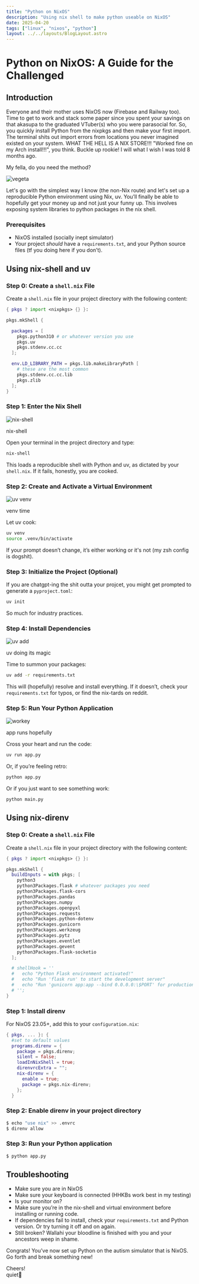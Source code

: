 ```yaml
---
title: "Python on NixOS"
description: "Using nix shell to make python useable on NixOS"
date: 2025-04-20
tags: ["linux", "nixos", "python"]
layout: ../../layouts/BlogLayout.astro
---
```


# Python on NixOS: A Guide for the Challenged


## Introduction

Everyone and their mother uses NixOS now (Firebase and Railway too). Time to get to work and stack some paper since you spent your savings on that akasupa to the graduated VTuber(s) who you were parasocial for. So, you quickly install Python from the nixpkgs and then make your first import. The terminal shits out import errors from locations you never imagined existed on your system. WHAT THE HELL IS A NIX STORE!!! "Worked fine on my Arch install!!!", you think. Buckle up rookie! I will what I wish I was told 8 months ago.


My fella, do you need the method?

![vegeta](/cutesite/assets/blog/nixos-py/method.webp)

Let's go with the simplest way I know (the non-Nix route) and let's set up a reproducible Python environment using Nix, uv. You’ll finally be able to hopefully get your money up and not just your funny up. This involves exposing system libraries to python packages in the nix shell.


### Prerequisites

- NixOS installed (socially inept simulator)
- Your project *should* have a `requirements.txt`, and your Python source files (tf you doing here if you don’t).
## Using nix-shell and uv

### Step 0: Create a `shell.nix` File

Create a `shell.nix` file in your project directory with the following content:
```nix
{ pkgs ? import <nixpkgs> {} }:

pkgs.mkShell {

  packages = [
    pkgs.python310 # or whatever version you use
    pkgs.uv
    pkgs.stdenv.cc.cc
  ];

  env.LD_LIBRARY_PATH = pkgs.lib.makeLibraryPath [
    # these are the most common
    pkgs.stdenv.cc.cc.lib
    pkgs.zlib
  ];
}
```

### Step 1: Enter the Nix Shell



![nix-shell](/cutesite/assets/blog/nixos-py/py1.webp)
<div class="image-caption">nix-shell</div>

Open your terminal in the project directory and type:

```sh
nix-shell
```

This loads a reproducible shell with Python and uv, as dictated by your `shell.nix`. If it fails, honestly, you are cooked.



### Step 2: Create and Activate a Virtual Environment

![uv venv](/cutesite/assets/blog/nixos-py/py2.webp)
<div class="image-caption">venv time</div>

Let uv cook:

```sh
uv venv
source .venv/bin/activate
```

If your prompt doesn’t change, it’s either working or it's not (my zsh config is dogshit).



### Step 3: Initialize the Project (Optional)

If you are chatgpt-ing the shit outta your projcet, you might get prompted to generate a `pyproject.toml`:

```sh
uv init
```

So much for industry practices. 


### Step 4: Install Dependencies


![uv add](/cutesite/assets/blog/nixos-py/py3.webp)
<div class="image-caption">uv doing its magic</div>


Time to summon your packages:

```sh
uv add -r requirements.txt
```

This will (hopefully) resolve and install everything. If it doesn’t, check your `requirements.txt` for typos, or find the nix-tards on reddit.



### Step 5: Run Your Python Application

![workey](/cutesite/assets/blog/nixos-py/py4.webp)
<div class="image-caption">app runs hopefully</div>

Cross your heart and run the code:

```sh
uv run app.py
```

Or, if you’re feeling retro:

```sh
python app.py
```

Or if you just want to see something work:

```sh
python main.py
```

## Using nix-direnv

### Step 0: Create a `shell.nix` File

Create a `shell.nix` file in your project directory with the following content:
```nix
{ pkgs ? import <nixpkgs> {} }:

pkgs.mkShell {
  buildInputs = with pkgs; [
    python3
    python3Packages.flask # whatever packages you need
    python3Packages.flask-cors
    python3Packages.pandas
    python3Packages.numpy
    python3Packages.openpyxl
    python3Packages.requests
    python3Packages.python-dotenv
    python3Packages.gunicorn
    python3Packages.werkzeug
    python3Packages.pytz
    python3Packages.eventlet
    python3Packages.gevent
    python3Packages.flask-socketio
  ];

  # shellHook = ''
  #   echo "Python Flask environment activated!"
  #   echo "Run 'flask run' to start the development server"
  #   echo "Run 'gunicorn app:app --bind 0.0.0.0:\$PORT' for production"
  # '';
}
```

### Step 1: Install direnv
For NixOS 23.05+, add this to your `configuration.nix`:

```nix
{ pkgs, ... }: {
  #set to default values
  programs.direnv = {
    package = pkgs.direnv;
    silent = false;
    loadInNixShell = true;
    direnvrcExtra = "";
    nix-direnv = {
      enable = true;
      package = pkgs.nix-direnv;
    };
  }
```

### Step 2: Enable direnv in your project directory
```sh
$ echo "use nix" >> .envrc
$ direnv allow
```

### Step 3: Run your Python application
```sh
$ python app.py
```


## Troubleshooting
- Make sure you are in NixOS
- Make sure your keyboard is connected (HHKBs work best in my testing)
- Is your monitor on?
- Make sure you’re in the nix-shell and virtual environment before installing or running code. 
- If dependencies fail to install, check your `requirements.txt` and Python version. Or try turning it off and on again.
- Still broken? Wallahi your bloodline is finished with you and your ancestors weep in shame.

Congrats! You’ve now set up Python on the autism simulator that is NixOS. Go forth and break something new!


Cheers! <br>
quiet🌸
